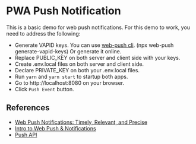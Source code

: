 # PWA Push Notification

This is a basic demo for web push notifications. For this demo to work, you need to address the following:

* Generate VAPID keys. You can use [web-push cli](https://www.npmjs.com/package/web-push). (npx web-push generate-vapid-keys) Or generate it online.
* Replace PUBLIC_KEY on both server and client side with your keys.
* Create .env.local files on both server and client side.
* Declare PRIVATE_KEY on both your .env.local files.
* Run `yarn` and `yarn start` to startup both apps.
* Go to http://localhost:8080 on your browser.
* Click `Push Event` button.

## References

* [Web Push Notifications: Timely, Relevant, and Precise](https://developers.google.com/web/fundamentals/push-notifications)
* [Intro to Web Push & Notifications](https://www.youtube.com/watch?v=ggUY0Q4f5ok)
* [Push API](https://developer.mozilla.org/en-US/docs/Web/API/Push_API)